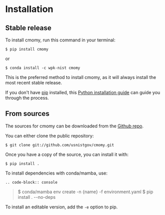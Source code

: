 ```{highlight} shell
```

# Installation

## Stable release

To install cmomy, run this command in your terminal:

```console
$ pip install cmomy
```

or

```console
$ conda install -c wpk-nist cmomy
```

This is the preferred method to install cmomy, as it will always install the most recent stable release.

If you don't have [pip] installed, this [Python installation guide] can guide
you through the process.

## From sources

The sources for cmomy can be downloaded from the [Github repo].

You can either clone the public repository:

```console
$ git clone git://github.com/usnistgov/cmomy.git
```

Once you have a copy of the source, you can install it with:

```console
$ pip install .
```

To install dependencies with conda/mamba, use:

```
.. code-block:: console
```

> \$ conda/mamba env create -n \{name} -f environment.yaml
> \$ pip install . --no-deps

To install an editable version, add the `-e` option to pip.

[github repo]: https://github.com/usnistgov/cmomy
[pip]: https://pip.pypa.io
[python installation guide]: http://docs.python-guide.org/en/latest/starting/installation/
